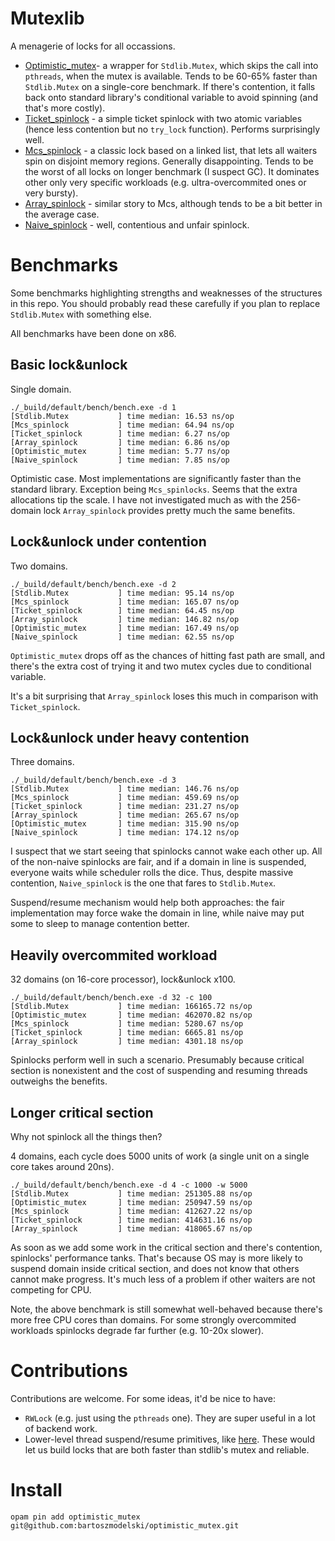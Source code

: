 # Mutexlib

A menagerie of locks for all occassions.

- [Optimistic_mutex](lib/optimistic_mutex.ml)- a wrapper for `Stdlib.Mutex`, which skips the call into
  `pthreads`, when the mutex is available. Tends to be 60-65% faster than
  `Stdlib.Mutex` on a single-core benchmark. If there's contention, it falls
  back onto standard library's conditional variable to avoid spinning (and
  that's more costly).
- [Ticket_spinlock](lib/ticket_spinlock.ml) - a simple ticket spinlock with two atomic variables (hence
  less contention but no `try_lock` function). Performs surprisingly well.
- [Mcs_spinlock](lib/mcs_spinlock.ml) - a classic lock based on a linked list, that lets all waiters
  spin on disjoint memory regions. Generally disappointing. Tends to be the
  worst of all locks on longer benchmark (I suspect GC). It dominates other only
  very specific workloads (e.g. ultra-overcommited ones or very bursty).
- [Array_spinlock](lib/array_spinlock.ml) - similar story to Mcs, although tends to be a bit better in
  the average case.
- [Naive_spinlock](lib/naive_spinlock.ml) - well, contentious and unfair spinlock.

# Benchmarks

Some benchmarks highlighting strengths and weaknesses of the structures in this
repo. You should probably read these carefully if you plan to replace
`Stdlib.Mutex` with something else.

All benchmarks have been done on x86.

## Basic lock&unlock

Single domain.

```
./_build/default/bench/bench.exe -d 1
[Stdlib.Mutex           ] time median: 16.53 ns/op
[Mcs_spinlock           ] time median: 64.94 ns/op
[Ticket_spinlock        ] time median: 6.27 ns/op
[Array_spinlock         ] time median: 6.86 ns/op
[Optimistic_mutex       ] time median: 5.77 ns/op
[Naive_spinlock         ] time median: 7.85 ns/op
```

Optimistic case. Most implementations are significantly faster than the standard
library. Exception being `Mcs_spinlocks`. Seems that the extra allocations tip
the scale. I have not investigated much as with the 256-domain lock
`Array_spinlock` provides pretty much the same benefits.

## Lock&unlock under contention

Two domains.

```
./_build/default/bench/bench.exe -d 2
[Stdlib.Mutex           ] time median: 95.14 ns/op
[Mcs_spinlock           ] time median: 165.07 ns/op
[Ticket_spinlock        ] time median: 64.45 ns/op
[Array_spinlock         ] time median: 146.82 ns/op
[Optimistic_mutex       ] time median: 167.49 ns/op
[Naive_spinlock         ] time median: 62.55 ns/op
```

`Optimistic_mutex` drops off as the chances of hitting fast path are small, and
there's the extra cost of trying it and two mutex cycles due to conditional
variable.

It's a bit surprising that `Array_spinlock` loses this much in comparison with
`Ticket_spinlock`.

## Lock&unlock under heavy contention

Three domains.

```
./_build/default/bench/bench.exe -d 3
[Stdlib.Mutex           ] time median: 146.76 ns/op
[Mcs_spinlock           ] time median: 459.69 ns/op
[Ticket_spinlock        ] time median: 231.27 ns/op
[Array_spinlock         ] time median: 265.67 ns/op
[Optimistic_mutex       ] time median: 315.90 ns/op
[Naive_spinlock         ] time median: 174.12 ns/op
```

I suspect that we start seeing that spinlocks cannot wake each other up. All of
the non-naive spinlocks are fair, and if a domain in line is suspended, everyone
waits while scheduler rolls the dice. Thus, despite massive contention,
`Naive_spinlock` is the one that fares to `Stdlib.Mutex`.

Suspend/resume mechanism would help both approaches: the fair implementation may
force wake the domain in line, while naive may put some to sleep to manage
contention better.

## Heavily overcommited workload

32 domains (on 16-core processor), lock&unlock x100.

```
./_build/default/bench/bench.exe -d 32 -c 100
[Stdlib.Mutex           ] time median: 166165.72 ns/op
[Optimistic_mutex       ] time median: 462070.82 ns/op
[Mcs_spinlock           ] time median: 5280.67 ns/op
[Ticket_spinlock        ] time median: 6665.81 ns/op
[Array_spinlock         ] time median: 4301.18 ns/op
```

Spinlocks perform well in such a scenario. Presumably because critical section
is nonexistent and the cost of suspending and resuming threads outweighs the
benefits.

## Longer critical section

Why not spinlock all the things then?

4 domains, each cycle does 5000 units of work (a single unit on a single core
takes around 20ns).

```
./_build/default/bench/bench.exe -d 4 -c 1000 -w 5000
[Stdlib.Mutex           ] time median: 251305.88 ns/op
[Optimistic_mutex       ] time median: 250947.59 ns/op
[Mcs_spinlock           ] time median: 412627.22 ns/op
[Ticket_spinlock        ] time median: 414631.16 ns/op
[Array_spinlock         ] time median: 418065.67 ns/op
```

As soon as we add some work in the critical section and there's contention,
spinlocks' performance tanks. That's because OS may is more likely to suspend
domain inside critical section, and does not know that others cannot make
progress. It's much less of a problem if other waiters are not competing for
CPU.

Note, the above benchmark is still somewhat well-behaved because there's more
free CPU cores than domains. For some strongly overcommited workloads spinlocks
degrade far further (e.g. 10-20x slower).

# Contributions

Contributions are welcome. For some ideas, it'd be nice to have:

- `RWLock` (e.g. just using the `pthreads` one). They are super useful in a lot
  of backend work.
- Lower-level thread suspend/resume primitives, like
  [here](https://github.com/pitdicker/valet_parking). These would let us build
  locks that are both faster than stdlib's mutex and reliable.

# Install

`opam pin add optimistic_mutex git@github.com:bartoszmodelski/optimistic_mutex.git`

